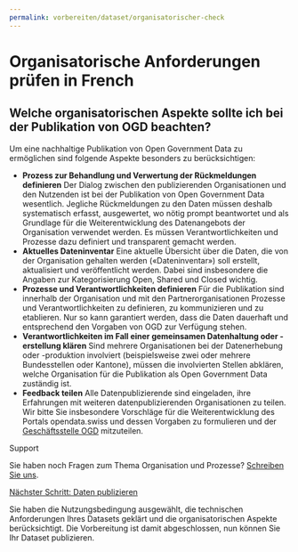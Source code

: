 ```yaml
---
permalink: vorbereiten/dataset/organisatorischer-check
---
```


# Organisatorische Anforderungen prüfen in French

## Welche organisatorischen Aspekte sollte ich bei der Publikation von OGD beachten?

Um eine nachhaltige Publikation von Open Government Data zu ermöglichen sind
folgende Aspekte besonders zu berücksichtigen:

- **Prozess zur Behandlung und Verwertung der Rückmeldungen definieren**
  Der Dialog zwischen den publizierenden Organisationen und den Nutzenden
  ist bei der Publikation von Open Government Data wesentlich. Jegliche
  Rückmeldungen zu den Daten müssen deshalb systematisch erfasst, ausgewertet,
  wo nötig prompt beantwortet und als Grundlage für die Weiterentwicklung
  des Datenangebots der Organisation verwendet werden. Es müssen Verantwortlichkeiten
  und Prozesse dazu definiert und transparent gemacht werden.
- **Aktuelles Dateninventar**
  Eine aktuelle Übersicht über die Daten, die von der Organisation
  gehalten werden («Dateninventar») soll erstellt, aktualisiert und
  veröffentlicht werden. Dabei sind insbesondere die Angaben zur
  Kategorisierung Open, Shared und Closed wichtig.
- **Prozesse und Verantwortlichkeiten definieren**
  Für die Publikation sind innerhalb der Organisation und mit den
  Partnerorganisationen Prozesse und Verantwortlichkeiten zu definieren, zu
  kommunizieren und zu etablieren. Nur so kann garantiert werden, dass die
  Daten dauerhaft und entsprechend den Vorgaben von OGD zur Verfügung stehen.
- **Verantwortlichkeiten im Fall einer gemeinsamen Datenhaltung oder -erstellung klären**
  Sind mehrere Organisationen bei der Datenerhebung oder -produktion
  involviert (beispielsweise zwei oder mehrere Bundesstellen oder Kantone),
  müssen die involvierten Stellen abklären, welche Organisation für die Publikation
  als Open Government Data zuständig ist.
- **Feedback teilen**
  Alle Datenpublizierende sind eingeladen, ihre Erfahrungen mit weiteren
  datenpublizierenden Organisationen zu teilen. Wir bitte Sie insbesondere Vorschläge
  für die Weiterentwicklung des Portals opendata.swiss und dessen Vorgaben zu
  formulieren und der
  [Geschäftsstelle OGD](../../glossar/begriffe.md#term-Geschaftsstelle-Open-Government-Data-OGD)
  mitzuteilen.

Support

Sie haben noch Fragen zum Thema Organisation und Prozesse?
[Schreiben Sie uns](mailto:opendata@bfs.admin.ch).

[Nächster Schritt: Daten publizieren](../../publizieren/publizieren.md)

Sie haben die Nutzungsbedingung ausgewählt, die technischen Anforderungen
Ihres Datasets geklärt und die organisatorischen Aspekte berücksichtigt.
Die Vorbereitung ist damit abgeschlossen,
nun können Sie Ihr Dataset publizieren.

